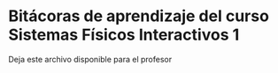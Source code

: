 # Bitácoras de aprendizaje del curso Sistemas Físicos Interactivos 1

Deja este archivo disponible para el profesor
